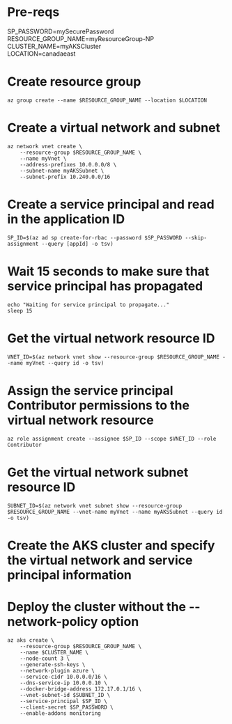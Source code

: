 # Pre-reqs

SP_PASSWORD=mySecurePassword \
RESOURCE_GROUP_NAME=myResourceGroup-NP \
CLUSTER_NAME=myAKSCluster \
LOCATION=canadaeast


# Create resource group
```
az group create --name $RESOURCE_GROUP_NAME --location $LOCATION

```

# Create a virtual network and subnet
```
az network vnet create \
    --resource-group $RESOURCE_GROUP_NAME \
    --name myVnet \
    --address-prefixes 10.0.0.0/8 \
    --subnet-name myAKSSubnet \
    --subnet-prefix 10.240.0.0/16
```

# Create a service principal and read in the application ID
```
SP_ID=$(az ad sp create-for-rbac --password $SP_PASSWORD --skip-assignment --query [appId] -o tsv)
```

# Wait 15 seconds to make sure that service principal has propagated
```
echo "Waiting for service principal to propagate..."
sleep 15
```

# Get the virtual network resource ID
```
VNET_ID=$(az network vnet show --resource-group $RESOURCE_GROUP_NAME --name myVnet --query id -o tsv)
```

# Assign the service principal Contributor permissions to the virtual network resource
```
az role assignment create --assignee $SP_ID --scope $VNET_ID --role Contributor
```

# Get the virtual network subnet resource ID
```
SUBNET_ID=$(az network vnet subnet show --resource-group $RESOURCE_GROUP_NAME --vnet-name myVnet --name myAKSSubnet --query id -o tsv)
```

# Create the AKS cluster and specify the virtual network and service principal information
# Deploy the cluster without the --network-policy option
```
az aks create \
    --resource-group $RESOURCE_GROUP_NAME \
    --name $CLUSTER_NAME \
    --node-count 3 \
    --generate-ssh-keys \
    --network-plugin azure \
    --service-cidr 10.0.0.0/16 \
    --dns-service-ip 10.0.0.10 \
    --docker-bridge-address 172.17.0.1/16 \
    --vnet-subnet-id $SUBNET_ID \
    --service-principal $SP_ID \
    --client-secret $SP_PASSWORD \
    --enable-addons monitoring 
```

